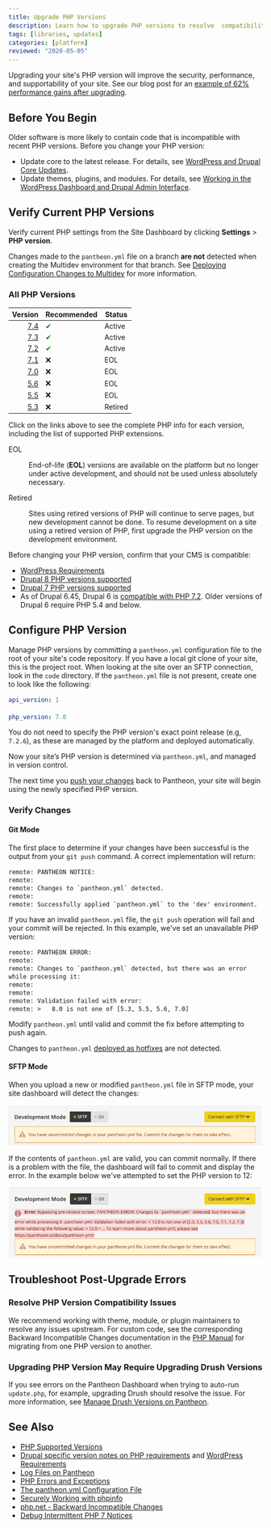 ```yaml
---
title: Upgrade PHP Versions
description: Learn how to upgrade PHP versions to resolve  compatibility issues.
tags: [libraries, updates]
categories: [platform]
reviewed: "2020-05-05"
---
```

Upgrading your site's PHP version will improve the security, performance, and supportability of your site. See our blog post for an [example of 62% performance gains after upgrading](https://pantheon.io/blog/php-7-now-available-all-sites-pantheon).

## Before You Begin

Older software is more likely to contain code that is incompatible with recent PHP versions. Before you change your PHP version:

- Update core to the latest release. For details, see [WordPress and Drupal Core Updates](/core-updates).
- Update themes, plugins, and modules. For details, see [Working in the WordPress Dashboard and Drupal Admin Interface](/cms-admin).

## Verify Current PHP Versions

Verify current PHP settings from the Site Dashboard by clicking **Settings** > **PHP version**.

<Alert title="Note" type="info">

Changes made to the `pantheon.yml` file on a branch **are not** detected when creating the Multidev environment for that branch. See [Deploying Configuration Changes to Multidev](/pantheon-yml/#deploying-configuration-changes-to-multidev) for more information.

</Alert>

### All PHP Versions

| Version                                      | Recommended | Status |
| --------------------------------------------:| ----------- | ------ |
| [7.4](https://v74-php-info.pantheonsite.io/) | <span style="color:green">✔</span> | Active |
| [7.3](https://v73-php-info.pantheonsite.io/) | <span style="color:green">✔</span> | Active |
| [7.2](https://v72-php-info.pantheonsite.io/) | <span style="color:green">✔</span> | Active |
| [7.1](https://v71-php-info.pantheonsite.io/) | ❌           | EOL     |
| [7.0](https://v70-php-info.pantheonsite.io/) | ❌           | EOL     |
| [5.6](https://v56-php-info.pantheonsite.io/) | ❌           | EOL     |
| [5.5](https://v55-php-info.pantheonsite.io/) | ❌           | EOL     |
| [5.3](https://v53-php-info.pantheonsite.io/) | ❌           | Retired |

Click on the links above to see the complete PHP info for each version, including the list of supported PHP extensions.

<dl>

<dt>EOL</dt>

<dd>

End-of-life (**EOL**) versions are available on the platform but no longer under active development, and should not be used unless absolutely necessary.

</dd>

<dt>Retired</dt>

<dd>

Sites using retired versions of PHP will continue to serve pages, but new development cannot be done. To resume development on a site using a retired version of PHP, first upgrade the PHP version on the development environment.

</dd>

</dl>


<Alert title="Note" type="info">

Before changing your PHP version, confirm that your CMS is compatible:

- [WordPress Requirements](https://wordpress.org/about/requirements/)
- [Drupal 8 PHP versions supported](https://www.drupal.org/docs/8/system-requirements/php-requirements#php_required)
- [Drupal 7 PHP versions supported](https://www.drupal.org/docs/7/system-requirements/drupal-7-php-requirements#php_required)
- As of Drupal 6.45, Drupal 6 is [compatible with PHP 7.2](https://www.mydropwizard.com/blog/announcing-drupal-645-and-selected-contrib-php-72). Older versions of Drupal 6 require PHP 5.4 and below.

</Alert>

## Configure PHP Version

Manage PHP versions by committing a `pantheon.yml` configuration file to the root of your site's code repository. If you have a local git clone of your site, this is the project root. When looking at the site over an SFTP connection, look in the `code` directory. If the `pantheon.yml` file is not present, create one to look like the following:

```yaml
api_version: 1

php_version: 7.0
```

You do not need to specify the PHP version's exact point release (e.g, `7.2.6`), as these are managed by the platform and deployed automatically.

Now your site’s PHP version is determined via `pantheon.yml`, and managed in version control.

The next time you [push your changes](/git#push-changes-to-pantheon) back to Pantheon, your site will begin using the newly specified PHP version.

### Verify Changes

#### Git Mode

The first place to determine if your changes have been successful is the output from your `git push` command. A correct implementation will return:

```none
remote: PANTHEON NOTICE:
remote:
remote: Changes to `pantheon.yml` detected.
remote:
remote: Successfully applied `pantheon.yml` to the 'dev' environment.
```

If you have an invalid `pantheon.yml` file, the `git push` operation will fail and your commit will be rejected. In this example, we've set an unavailable PHP version:

```none
remote: PANTHEON ERROR:
remote:
remote: Changes to `pantheon.yml` detected, but there was an error while processing it:
remote:
remote:
remote: Validation failed with error:
remote: >   8.0 is not one of [5.3, 5.5, 5.6, 7.0]
```

Modify `pantheon.yml` until valid and commit the fix before attempting to push again.

<Alert title="Note" type="info">

Changes to `pantheon.yml` [deployed as hotfixes](/pantheon-yml#deploying-hotfixes) are not detected.

</Alert>

#### SFTP Mode

When you upload a new or modified `pantheon.yml` file in SFTP mode, your site dashboard will detect the changes:

![The Site Dashboard sees changes to pantheon.yml](../images/dashboard/pantheon-yml-changes-sftp.png)

If the contents of `pantheon.yml` are valid, you can commit normally. If there is a problem with the file, the dashboard will fail to commit and display the error. In the example below we've attempted to set the PHP version to 12:

![The Site Dashboard doesn't commit invalid changes](../images/dashboard/pantheon-yml-failure-sftp.png)

## Troubleshoot Post-Upgrade Errors

### Resolve PHP Version Compatibility Issues

We recommend working with theme, module, or plugin maintainers to resolve any issues upstream. For custom code, see the corresponding Backward Incompatible Changes documentation in the [PHP Manual](https://secure.php.net/manual/en/appendices.php) for migrating from one PHP version to another.

### Upgrading PHP Version May Require Upgrading Drush Versions

If you see errors on the Pantheon Dashboard when trying to auto-run `update.php`, for example, upgrading Drush should resolve the issue. For more information, see [Manage Drush Versions on Pantheon](https://pantheon.io/docs/drush-versions/#configure-drush-version).

## See Also

- [PHP Supported Versions](https://secure.php.net/supported-versions.php)
- [Drupal specific version notes on PHP requirements](https://www.drupal.org/requirements/php#drupalversions) and [WordPress Requirements](https://wordpress.org/about/requirements/)
- [Log Files on Pantheon](/logs)
- [PHP Errors and Exceptions](/php-errors)
- [The pantheon.yml Configuration File](/pantheon-yml)
- [Securely Working with phpinfo](/phpinfo)
- [php.net - Backward Incompatible Changes](https://secure.php.net/manual/en/migration70.incompatible.php)
- [Debug Intermittent PHP 7 Notices](/deprecated-constructor-notices)
